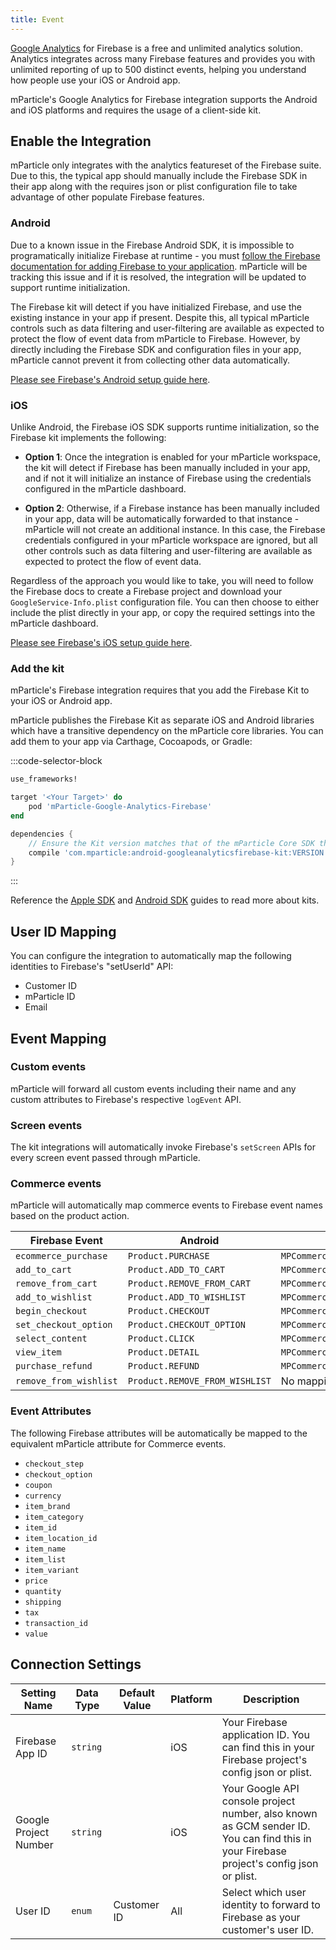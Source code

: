 ```yaml
---
title: Event
---
```


[Google Analytics](https://firebase.google.com/products/analytics/) for Firebase is a free and unlimited analytics solution. Analytics integrates across many Firebase features and provides you with unlimited reporting of up to 500 distinct events, helping you understand how people use your iOS or Android app.

mParticle's Google Analytics for Firebase integration supports the Android and iOS platforms and requires the usage of a client-side kit.

## Enable the Integration

mParticle only integrates with the analytics featureset of the Firebase suite. Due to this, the typical app should manually include the Firebase SDK in their app along with the requires json or plist configuration file to take advantage of other populate Firebase features.

### Android

Due to a known issue in the Firebase Android SDK, it is impossible to programatically initialize Firebase at runtime - you must [follow the Firebase documentation for adding Firebase to your application](https://firebase.google.com/docs/android/setup). mParticle will be tracking this issue and if it is resolved, the integration will be updated to support runtime initialization.

The Firebase kit will detect if you have initialized Firebase, and use the existing instance in your app if present. Despite this, all typical mParticle controls such as data filtering and user-filtering are available as expected to protect the flow of event data from mParticle to Firebase. However, by directly including the Firebase SDK and configuration files in your app, mParticle cannot prevent it from collecting other data automatically.

[Please see Firebase's Android setup guide here](https://firebase.google.com/docs/android/setup).

### iOS

Unlike Android, the Firebase iOS SDK supports runtime initialization, so the Firebase kit implements the following:

- **Option 1**: Once the integration is enabled for your mParticle workspace, the kit will detect if Firebase has been manually included in your app, and if not it will initialize an instance of Firebase using the credentials configured in the mParticle dashboard.

- **Option 2**: Otherwise, if a Firebase instance has been manually included in your app, data will be automatically forwarded to that instance - mParticle will not create an additional instance. In this case, the Firebase credentials configured in your mParticle workspace are ignored, but all other controls such as data filtering and user-filtering are available as expected to protect the flow of event data. 

Regardless of the approach you would like to take, you will need to follow the Firebase docs to create a Firebase project and download your `GoogleService-Info.plist` configuration file. You can then choose to either include the plist directly in your app, or copy the required settings into the mParticle dashboard.

[Please see Firebase's iOS setup guide here](https://firebase.google.com/docs/ios/setup).

### Add the kit

mParticle's Firebase integration requires that you add the Firebase Kit to your iOS or Android app.

mParticle publishes the Firebase Kit as separate iOS and Android libraries which have a transitive dependency on the mParticle core libraries. You can add them to your app via Carthage, Cocoapods, or Gradle:

:::code-selector-block
~~~ruby
use_frameworks!

target '<Your Target>' do
    pod 'mParticle-Google-Analytics-Firebase'
end
~~~

~~~groovy
dependencies {
    // Ensure the Kit version matches that of the mParticle Core SDK that you're using
    compile 'com.mparticle:android-googleanalyticsfirebase-kit:VERSION' 
}
~~~
:::

Reference the [Apple SDK](/developers/sdk/ios/kits/) and [Android SDK](/developers/sdk/android/kits/) guides to read more about kits.

## User ID Mapping

You can configure the integration to automatically map the following identities to Firebase's "setUserId" API:

- Customer ID
- mParticle ID
- Email

## Event Mapping

### Custom events

mParticle will forward all custom events including their name and any custom attributes to Firebase's respective `logEvent` API.

### Screen events

The kit integrations will automatically invoke Firebase's `setScreen` APIs for every screen event passed through mParticle.

### Commerce events

mParticle will automatically map commerce events to Firebase event names based on the product action. 

| Firebase Event | Android | iOS 
| -------------  | ------------------------ | --|
| `ecommerce_purchase` | `Product.PURCHASE` | `MPCommerceEventActionPurchase` 
| `add_to_cart` | `Product.ADD_TO_CART` | `MPCommerceEventActionAddToCart`
| `remove_from_cart` | `Product.REMOVE_FROM_CART` | `MPCommerceEventActionRemoveFromCart`
| `add_to_wishlist` | `Product.ADD_TO_WISHLIST` | `MPCommerceEventActionAddToWishList`
| `begin_checkout` | `Product.CHECKOUT` | `MPCommerceEventActionCheckout`
| `set_checkout_option` | `Product.CHECKOUT_OPTION` | `MPCommerceEventActionCheckoutOptions`
| `select_content` | `Product.CLICK` | `MPCommerceEventActionClick`
| `view_item` | `Product.DETAIL` | `MPCommerceEventActionViewDetail`
| `purchase_refund` | `Product.REFUND` |  `MPCommerceEventActionRefund`
| `remove_from_wishlist` | `Product.REMOVE_FROM_WISHLIST` | No mapping


### Event Attributes

The following Firebase attributes will be automatically be mapped to the equivalent mParticle attribute for Commerce events. 

* `checkout_step`
* `checkout_option`
* `coupon`
* `currency`
* `item_brand`
* `item_category`
* `item_id`
* `item_location_id`
* `item_name`
* `item_list`
* `item_variant`
* `price`
* `quantity`
* `shipping`
* `tax`
* `transaction_id`
* `value`


## Connection Settings

Setting Name| Data Type | Default Value | Platform | Description
| --- | --- | --- | --- | --- |
Firebase App ID | `string` | | iOS | Your Firebase application ID. You can find this in your Firebase project's config json or plist.
Google Project Number | `string` || iOS  | Your Google API console project number, also known as GCM sender ID. You can find this in your Firebase project's config json or plist.
User ID | `enum` | Customer ID | All | Select which user identity to forward to Firebase as your customer's user ID.



